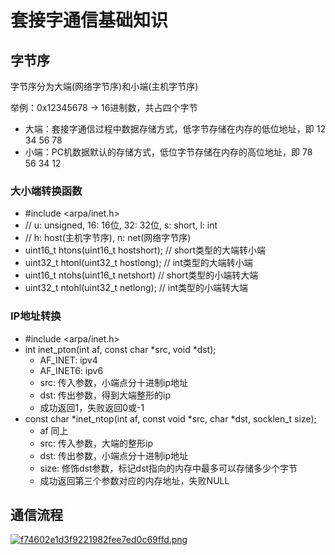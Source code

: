 # 套接字通信基础知识

## 字节序

字节序分为大端(网络字节序)和小端(主机字节序)

举例：0x12345678 -> 16进制数，共占四个字节    
* 大端：套接字通信过程中数据存储方式，低字节存储在内存的低位地址，即 12 34 56 78
* 小端：PC机数据默认的存储方式，低位字节存储在内存的高位地址，即 78 56 34 12

### 大小端转换函数
* #include <arpa/inet.h>
* // u: unsigned, 16: 16位, 32: 32位, s: short, l: int
* // h: host(主机字节序), n: net(网络字节序)
* uint16_t htons(uint16_t hostshort);	 // short类型的大端转小端
* uint32_t htonl(uint32_t hostlong);	 // int类型的大端转小端
* uint16_t ntohs(uint16_t netshort)    // short类型的小端转大端
* uint32_t ntohl(uint32_t netlong);    // int类型的小端转大端

### IP地址转换
* #include <arpa/inet.h>
* int inet_pton(int af, const char *src, void *dst);
  *  AF_INET: ipv4
  *  AF_INET6: ipv6
  *  src: 传入参数，小端点分十进制ip地址
  *  dst: 传出参数，得到大端整形的ip
  *  成功返回1，失败返回0或-1
* const char *inet_ntop(int af, const void *src, char *dst, socklen_t size);
  * af 同上
  * src: 传入参数，大端的整形ip
  * dst: 传出参数，小端点分十进制ip地址
  * size: 修饰dst参数，标记dst指向的内存中最多可以存储多少个字节
  * 成功返回第三个参数对应的内存地址，失败NULL

## 通信流程

[![f74602e1d3f9221982fee7ed0c69ffd.png](https://i.postimg.cc/cJZY72hH/f74602e1d3f9221982fee7ed0c69ffd.png)](https://postimg.cc/hXyfcCHW)
